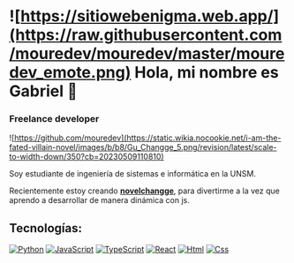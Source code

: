 # ![https://sitiowebenigma.web.app/](https://raw.githubusercontent.com/mouredev/mouredev/master/mouredev_emote.png) Hola, mi nombre es Gabriel 👋
### Freelance developer

![https://github.com/mouredev](https://static.wikia.nocookie.net/i-am-the-fated-villain-novel/images/b/b8/Gu_Changge_5.png/revision/latest/scale-to-width-down/350?cb=20230509110810)

Soy estudiante de ingeniería de sistemas e informática en la UNSM.

Recientemente estoy creando [**novelchangge**](https://sitiowebenigma.web.app), para divertirme a la vez que aprendo a desarrollar de manera dinámica con js.

## Tecnologías:
[![Python](https://img.shields.io/badge/Python-yellow?style=for-the-badge&logo=python&logoColor=white&labelColor=101010)]()
[![JavaScript](https://img.shields.io/badge/JavaScript-F7DF1E?style=for-the-badge&logo=javascript&logoColor=white&labelColor=101010)]()
[![TypeScript](https://img.shields.io/badge/TypeScript-3178C6?style=for-the-badge&logo=typeScript&logoColor=white&labelColor=101010)]()
[![React](https://shields.io/badge/react-black?logo=react&style=for-the-badge)]()
[![Html](https://img.shields.io/badge/Html-yellow?style=for-the-badge&logo=html5&logoColor=white&labelColor=101010)]()
[![Css](https://img.shields.io/badge/Css-yellow?style=for-the-badge&logo=css3&logoColor=white&labelColor=101010)]()
</br>

